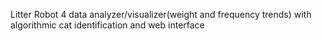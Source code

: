 Litter Robot 4 data analyzer/visualizer(weight and frequency trends) with algorithmic cat identification and web interface
